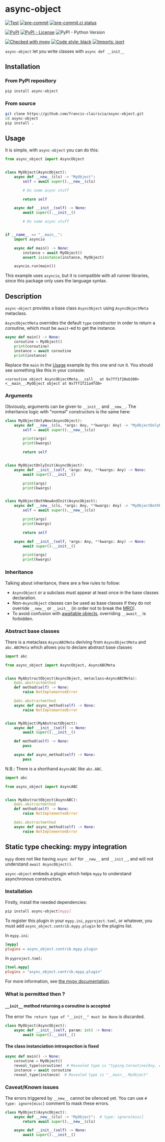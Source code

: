 # async-object
[![Test](https://github.com/francis-clairicia/async-object/actions/workflows/test.yml/badge.svg)](https://github.com/francis-clairicia/async-object/actions/workflows/test.yml)
[![pre-commit](https://img.shields.io/badge/pre--commit-enabled-brightgreen?logo=pre-commit)](https://github.com/pre-commit/pre-commit)
[![pre-commit.ci status](https://results.pre-commit.ci/badge/github/francis-clairicia/async-object/main.svg)](https://results.pre-commit.ci/latest/github/francis-clairicia/async-object/main)

[![PyPI](https://img.shields.io/pypi/v/async-object)](https://pypi.org/project/async-object/)
[![PyPI - License](https://img.shields.io/pypi/l/async-object)](https://github.com/francis-clairicia/async-object/blob/main/LICENSE)
![PyPI - Python Version](https://img.shields.io/pypi/pyversions/async-object)

[![Checked with mypy](http://www.mypy-lang.org/static/mypy_badge.svg)](http://mypy-lang.org/)
[![Code style: black](https://img.shields.io/badge/code%20style-black-000000.svg)](https://github.com/psf/black)
[![Imports: isort](https://img.shields.io/badge/%20imports-isort-%231674b1?style=flat&labelColor=ef8336)](https://pycqa.github.io/isort/)

`async-object` let you write classes with `async def __init__`

## Installation
### From PyPI repository
```sh
pip install async-object
```

### From source
```sh
git clone https://github.com/francis-clairicia/async-object.git
cd async-object
pip install .
```

## Usage
It is simple, with `async-object` you can do this:
```py
from async_object import AsyncObject


class MyObject(AsyncObject):
    async def __new__(cls) -> "MyObject":
        self = await super().__new__(cls)

        # Do some async stuff

        return self

    async def __init__(self) -> None:
        await super().__init__()

        # Do some async stuff


if __name__ == "__main__":
    import asyncio

    async def main() -> None:
        instance = await MyObject()
        assert isinstance(instance, MyObject)

    asyncio.run(main())
```

This example uses `asyncio`, but it is compatible with all runner libraries, since this package only uses the language syntax.

## Description
`async-object` provides a base class `AsyncObject` using `AsyncObjectMeta` metaclass.

`AsyncObjectMeta` overrides the default `type` constructor in order to return a coroutine, which must be `await`-ed to get the instance.

```py
async def main() -> None:
    coroutine = MyObject()
    print(coroutine)
    instance = await coroutine
    print(instance)
```

Replace the `main` in the [Usage](#usage) example by this one and run it. You should see something like this in your console:
```
<coroutine object AsyncObjectMeta.__call__ at 0x7ff1f28eb300>
<__main__.MyObject object at 0x7ff1f21a4fd0>
```

### Arguments
Obviously, arguments can be given to `__init__` and `__new__`.
The inheritance logic with "normal" constructors is the same here:
```py
class MyObjectOnlyNew(AsyncObject):
    async def __new__(cls, *args: Any, **kwargs: Any) -> "MyObjectOnlyNew":
        self = await super().__new__(cls)

        print(args)
        print(kwargs)

        return self


class MyObjectOnlyInit(AsyncObject):
    async def __init__(self, *args: Any, **kwargs: Any) -> None:
        await super().__init__()

        print(args)
        print(kwargs)


class MyObjectBothNewAndInit(AsyncObject):
    async def __new__(cls, *args: Any, **kwargs: Any) -> "MyObjectBothNewAndInit":
        self = await super().__new__(cls)

        print(args)
        print(kwargs)

        return self

    async def __init__(self, *args: Any, **kwargs: Any) -> None:
        await super().__init__()

        print(args)
        print(kwargs)
```

### Inheritance
Talking about inheritance, there are a few rules to follow:
- `AsyncObject` or a subclass must appear at least once in the base classes declaration.
- Non-`AsyncObject` classes can be used as base classes if they do not override `__new__` or `__init__` (in order not to break the [MRO](https://docs.python.org/3/glossary.html#term-method-resolution-order)).
- To avoid confusion with [awaitable objects](https://docs.python.org/3/glossary.html#term-awaitable), overriding `__await__` is forbidden.

### Abstract base classes
There is a metaclass `AsyncABCMeta` deriving from `AsyncObjectMeta` and `abc.ABCMeta` which allows you to declare abstract base classes
```py
import abc

from async_object import AsyncObject, AsyncABCMeta


class MyAbstractObject(AsyncObject, metaclass=AsyncABCMeta):
    @abc.abstractmethod
    def method(self) -> None:
        raise NotImplementedError

    @abc.abstractmethod
    async def async_method(self) -> None:
        raise NotImplementedError


class MyObject(MyAbstractObject):
    async def __init__(self) -> None:
        await super().__init__()

    def method(self) -> None:
        pass

    async def async_method(self) -> None:
        pass
```

N.B.: There is a shorthand `AsyncABC` like `abc.ABC`.
```py
import abc

from async_object import AsyncABC


class MyAbstractObject(AsyncABC):
    @abc.abstractmethod
    def method(self) -> None:
        raise NotImplementedError

    @abc.abstractmethod
    async def async_method(self) -> None:
        raise NotImplementedError
```

## Static type checking: mypy integration
`mypy` does not like having `async def` for `__new__` and `__init__`, and will not understand `await AsyncObject()`.

`async-object` embeds a plugin which helps `mypy` to understand asynchronous constructors.

### Installation
Firstly, install the needed dependencies:
```sh
pip install async-object[mypy]
```

To register this plugin in your `mypy.ini`, `pyproject.toml`, or whatever, you must add `async_object.contrib.mypy.plugin` to the plugins list.

In `mypy.ini`:
```ini
[mypy]
plugins = async_object.contrib.mypy.plugin
```

In `pyproject.toml`:
```toml
[tool.mypy]
plugins = "async_object.contrib.mypy.plugin"
```

For more information, see [the mypy documentation](https://mypy.readthedocs.io/en/stable/extending_mypy.html#configuring-mypy-to-use-plugins).

### What is permitted then ?
#### `__init__` method returning a coroutine is accepted
The error `The return type of "__init__" must be None` is discarded.
```py
class MyObject(AsyncObject):
    async def __init__(self, param: int) -> None:
        await super().__init__()
```

#### The class instanciation introspection is fixed
```py
async def main() -> None:
    coroutine = MyObject()
    reveal_type(coroutine)  # Revealed type is "typing.Coroutine[Any, Any, __main__.MyObject]"
    instance = await coroutine
    reveal_type(instance)  # Revealed type is "__main__.MyObject"
```

### Caveat/Known issues
The errors triggered by `__new__` cannot be silenced yet. You can use `# type: ignore[misc]` comment to mask these errors.
```py
class MyObject(AsyncObject):
    async def __new__(cls) -> "MyObject":  # type: ignore[misc]
        return await super().__new__(cls)

    async def __init__(self) -> None:
        await super().__init__()
```
